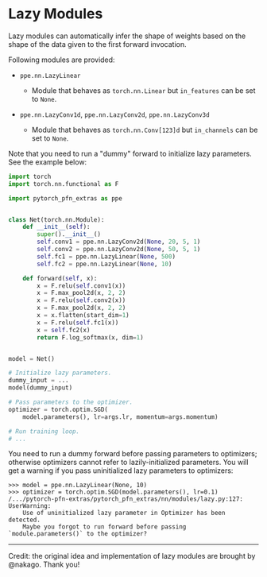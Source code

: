 # Lazy Modules

Lazy modules can automatically infer the shape of weights based on the shape of the data given to the first forward invocation.

Following modules are provided:

* `ppe.nn.LazyLinear`
    * Module that behaves as `torch.nn.Linear` but `in_features` can be set to `None`.

* `ppe.nn.LazyConv1d`, `ppe.nn.LazyConv2d`, `ppe.nn.LazyConv3d`
    * Module that behaves as `torch.nn.Conv[123]d` but `in_channels` can be set to `None`.

Note that you need to run a "dummy" forward to initialize lazy parameters.
See the example below:

```py
import torch
import torch.nn.functional as F

import pytorch_pfn_extras as ppe


class Net(torch.nn.Module):
    def __init__(self):
        super().__init__()
        self.conv1 = ppe.nn.LazyConv2d(None, 20, 5, 1)
        self.conv2 = ppe.nn.LazyConv2d(None, 50, 5, 1)
        self.fc1 = ppe.nn.LazyLinear(None, 500)
        self.fc2 = ppe.nn.LazyLinear(None, 10)

    def forward(self, x):
        x = F.relu(self.conv1(x))
        x = F.max_pool2d(x, 2, 2)
        x = F.relu(self.conv2(x))
        x = F.max_pool2d(x, 2, 2)
        x = x.flatten(start_dim=1)
        x = F.relu(self.fc1(x))
        x = self.fc2(x)
        return F.log_softmax(x, dim=1)


model = Net()

# Initialize lazy parameters.
dummy_input = ...
model(dummy_input)

# Pass parameters to the optimizer.
optimizer = torch.optim.SGD(
    model.parameters(), lr=args.lr, momentum=args.momentum)

# Run training loop.
# ...
```

You need to run a dummy forward before passing parameters to optimizers; otherwise optimizers cannot refer to lazily-initialized parameters.
You will get a warning if you pass uninitialized lazy parameters to optimizers:

```
>>> model = ppe.nn.LazyLinear(None, 10)
>>> optimizer = torch.optim.SGD(model.parameters(), lr=0.1)
/.../pytorch-pfn-extras/pytorch_pfn_extras/nn/modules/lazy.py:127: UserWarning:
    Use of uninitialized lazy parameter in Optimizer has been detected.
    Maybe you forgot to run forward before passing `module.parameters()` to the optimizer?
```

----

Credit: the original idea and implementation of lazy modules are brought by @nakago. Thank you!
